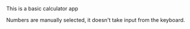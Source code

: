 This is a basic calculator app

Numbers are manually selected, it doesn't take input from the keyboard.
